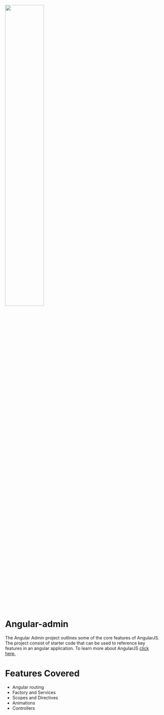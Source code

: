 <p><img style="width:50%;" src="https://upload.wikimedia.org/wikipedia/commons/c/ca/AngularJS_logo.svg"> </p>

# Angular-admin
The Angular Admin project outlines some of the core features of AngularJS. The project consist of starter code that can be used to reference key features in an angular application. To learn more about AngularJS [click here.](https://code.angularjs.org/1.5.11/docs/api)



# Features Covered
- Angular routing
- Factory and Services
- Scopes and Directives
- Animations
- Controllers

